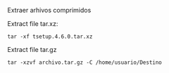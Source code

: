 Extraer arhivos comprimidos

Extract file tar.xz:

```
tar -xf tsetup.4.6.0.tar.xz

```

Extract file tar.gz
```
tar -xzvf archivo.tar.gz -C /home/usuario/Destino
```
